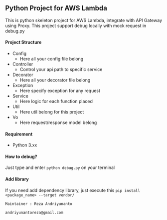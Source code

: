 ## Python Project for AWS Lambda

This is python skeleton project for AWS Lambda, integrate with API Gateway using Proxy.
This project support debug locally with mock request in debug.py

#### Project Structure
- Config 
    - Here all your config file belong
- Controller
    - Control your api path to specific service
- Decorator
    - Here all your decorator file belong
- Exception
    - Here specify exception for any request
- Service
    - Here logic for each function placed
- Util
    - Here util belong for this project    
- Vo
    - Here request/response model belong

#### Requirement
- Python 3.xx

#### How to debug?
Just type and enter `python debug.py` on your terminal

#### Add library
If you need add dependency library, just execute this `pip install <package_name> --target vendor/`
```
Maintainer : Reza Andriyunanto

andriyunantoreza@gmail.com
```
